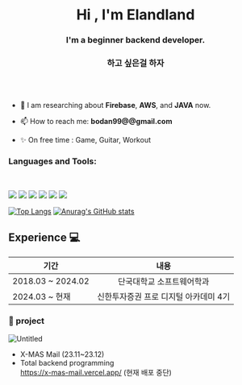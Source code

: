 <h1 align="center">Hi , I'm Elandland</h1>
<h3 align="center">I'm a beginner backend developer.</h3>
<h3 align="center">하고 싶은걸 하자</h3><br> <br>

- 🔎 I am researching about **Firebase**, **AWS**, and **JAVA** now.

- 📫 How to reach me: **bodan99@@gmail.com**

- ✨ On free time : Game, Guitar, Workout
 
<h3 align="left">Languages and Tools:</h3><br> 

![](https://img.shields.io/badge/Java-ED8B00?style=for-the-badge&logo=openjdk&logoColor=white) ![](https://img.shields.io/badge/Spring-6DB33F?style=for-the-badge&logo=spring&logoColor=white) ![](https://img.shields.io/badge/MySQL-00000F?style=for-the-badge&logo=mysql&logoColor=white)
![](https://img.shields.io/badge/C-00599C?style=for-the-badge&logo=c&logoColor=white) ![](https://img.shields.io/badge/C%2B%2B-00599C?style=for-the-badge&logo=c%2B%2B&logoColor=white) ![](https://img.shields.io/badge/Python-3776AB?style=for-the-badge&logo=python&logoColor=white)

[![Top Langs](https://github-readme-stats.vercel.app/api/top-langs/?username=Elandland)](https://github.com/anuraghazra/github-readme-stats) [![Anurag's GitHub stats](https://github-readme-stats.vercel.app/api?username=Elandland)](https://github.com/anuraghazra/github-readme-stats)<br> 


## Experience 💻

| 기간                | 내용                                        | 
|---------------------|:---------------------------------------------:|
| 2018.03 ~ 2024.02   | 단국대학교 소프트웨어학과       |
| 2024.03 ~ 현재      | 신한투자증권 프로 디지털 아카데미 4기       |



### 📖 project

![Untitled](https://github.com/Elandland/Elandland/assets/68230815/424d476c-a713-4544-b022-6d9241f34d60)

- X-MAS Mail  (23.11~23.12)
- Total backend programming<br>
https://x-mas-mail.vercel.app/ (현재 배포 중단)

